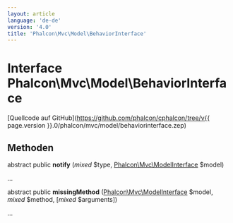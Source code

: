 ```yaml
---
layout: article
language: 'de-de'
version: '4.0'
title: 'Phalcon\Mvc\Model\BehaviorInterface'
---
```

# Interface **Phalcon\Mvc\Model\BehaviorInterface**

[Quellcode auf GitHub](https://github.com/phalcon/cphalcon/tree/v{{ page.version }}.0/phalcon/mvc/model/behaviorinterface.zep)

## Methoden

abstract public **notify** (*mixed* $type, [Phalcon\Mvc\ModelInterface](Phalcon_Mvc_ModelInterface) $model)

...

abstract public **missingMethod** ([Phalcon\Mvc\ModelInterface](Phalcon_Mvc_ModelInterface) $model, *mixed* $method, [*mixed* $arguments])

...